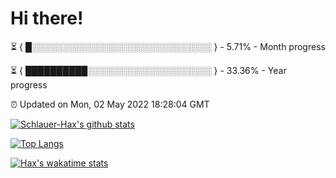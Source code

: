 # Hi there!

⏳ { █░░░░░░░░░░░░░░░░░░░░░░░░░░░░░ } - 5.71% - Month progress

⏳ { ██████████░░░░░░░░░░░░░░░░░░░░ } - 33.36% - Year progress

⏰ Updated on Mon, 02 May 2022 18:28:04 GMT


[![Schlauer-Hax's github stats](https://github-readme-stats.vercel.app/api?username=Schlauer-Hax&show_icons=true&theme=dark&count_private=true)](https://github.com/Schlauer-Hax)


[![Top Langs](https://github-readme-stats.vercel.app/api/top-langs/?username=Schlauer-Hax&layout=compact&theme=dark)](https://github.com/Schlauer-Hax?tab=repositories)


[![Hax's wakatime stats](https://github-readme-stats.vercel.app/api/wakatime?username=Hax&theme=dark)](https://wakatime.com/@Hax)

